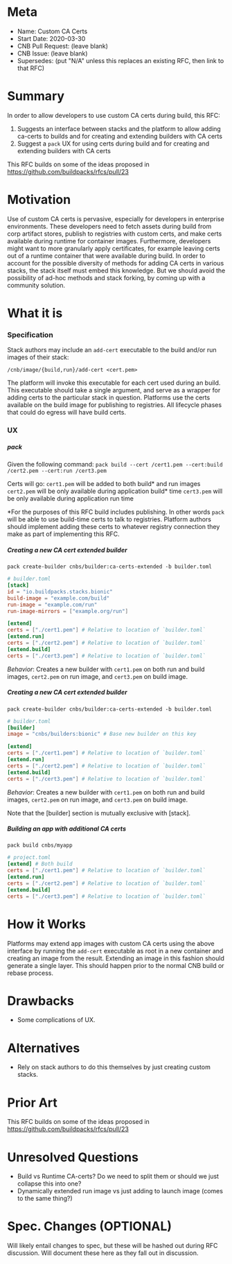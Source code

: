 # Meta
[meta]: #meta
- Name: Custom CA Certs
- Start Date: 2020-03-30
- CNB Pull Request: (leave blank)
- CNB Issue: (leave blank)
- Supersedes: (put "N/A" unless this replaces an existing RFC, then link to that RFC)

# Summary
[summary]: #summary

In order to allow developers to use custom CA certs during build, this RFC:
1. Suggests an interface between stacks and the platform to allow adding ca-certs to builds and for creating and extending builders with CA certs
2. Suggest a `pack` UX for using certs during build and for creating and extending builders with CA certs

This RFC builds on some of the ideas proposed in https://github.com/buildpacks/rfcs/pull/23

# Motivation
[motivation]: #motivation

Use of custom CA certs is pervasive, especially for developers in enterprise environments. These developers need to fetch assets during build from corp artifact stores, publish to registries with custom certs, and make certs available during runtime for container images. Furthermore, developers might want to more granularly apply certificates, for example leaving certs out of a runtime container that were available during build. In order to account for the possible diversity of methods for adding CA certs in various stacks, the stack itself must embed this knowledge. But we should avoid the possibility of ad-hoc methods and stack forking, by coming up with a community solution.

# What it is
[what-it-is]: #what-it-is

### Specification
Stack authors may include an `add-cert` executable to the build and/or run images of their stack:
```
/cnb/image/{build,run}/add-cert <cert.pem>
```

The platform will invoke this executable for each cert used during an build. This executable should take a single argument, and serve as a wrapper for adding certs to the particular stack in question. Platforms use the certs available on the build image for publishing to registries. All lifecycle phases that could do egress will have build certs.

### UX

##### pack
Given the following command:
`pack build --cert /cert1.pem --cert:build /cert2.pem --cert:run /cert3.pem`

Certs will go:
`cert1.pem` will be added to both build* and run images
`cert2.pem` will be only available during application build* time
`cert3.pem` will be only available during application run time

*For the purposes of this RFC build includes publishing. In other words `pack` will be able to use build-time certs to talk to registries. Platform authors should implement adding these certs to whatever registry connection they make as part of implementing this RFC.

##### Creating a new CA cert extended builder

`pack create-builder cnbs/builder:ca-certs-extended -b builder.toml`

```toml
# builder.toml
[stack]
id = "io.buildpacks.stacks.bionic"
build-image = "example.com/build"
run-image = "example.com/run"
run-image-mirrors = ["example.org/run"]

[extend]
certs = ["./cert1.pem"] # Relative to location of `builder.toml`
[extend.run]
certs = ["./cert2.pem"] # Relative to location of `builder.toml`
[extend.build]
certs = ["./cert3.pem"] # Relative to location of `builder.toml`
```

*Behavior*: Creates a new builder with `cert1.pem` on both run and build images, `cert2.pem` on run image, and `cert3.pem` on build image.

##### Creating a new CA cert extended builder

`pack create-builder cnbs/builder:ca-certs-extended -b builder.toml`

```toml
# builder.toml
[builder]
image = "cnbs/builders:bionic" # Base new builder on this key

[extend]
certs = ["./cert1.pem"] # Relative to location of `builder.toml`
[extend.run]
certs = ["./cert2.pem"] # Relative to location of `builder.toml`
[extend.build]
certs = ["./cert3.pem"] # Relative to location of `builder.toml`
```

*Behavior*: Creates a new builder with `cert1.pem` on both run and build images, `cert2.pem` on run image, and `cert3.pem` on build image.

Note that the [builder] section is mutually exclusive with [stack].

##### Building an app with additional CA certs

`pack build cnbs/myapp`

```toml
# project.toml
[extend] # Both build
certs = ["./cert1.pem"] # Relative to location of `builder.toml`
[extend.run]
certs = ["./cert2.pem"] # Relative to location of `builder.toml`
[extend.build]
certs = ["./cert3.pem"] # Relative to location of `builder.toml`
```

# How it Works
[how-it-works]: #how-it-works

Platforms may extend app images with custom CA certs using the above interface by running the `add-cert` executable as root in a new container and creating an image from the result. Extending an image in this fashion should generate a single layer. This should happen prior to the normal CNB build or rebase process.

# Drawbacks
[drawbacks]: #drawbacks

- Some complications of UX.

# Alternatives
[alternatives]: #alternatives

- Rely on stack authors to do this themselves by just creating custom stacks.

# Prior Art
[prior-art]: #prior-art

This RFC builds on some of the ideas proposed in https://github.com/buildpacks/rfcs/pull/23

# Unresolved Questions
[unresolved-questions]: #unresolved-questions

- Build vs Runtime CA-certs? Do we need to split them or should we just collapse this into one?
- Dynamically extended run image vs just adding to launch image (comes to the same thing?)

# Spec. Changes (OPTIONAL)
[spec-changes]: #spec-changes

Will likely entail changes to spec, but these will be hashed out during RFC discussion. Will document these here as they fall out in discussion.
